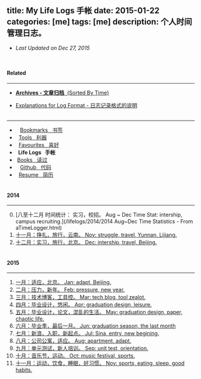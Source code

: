 title: My Life Logs 手帐
date: 2015-01-22
categories: [me]
tags: [me]
description: 个人时间管理日志。
---

- *Last Updated on Dec 27, 2015*
<br/>

#### Related
---
- [**Archives - 文章归档**&nbsp; (Sorted By Time)](/archives/)

- [Explanations for Log Format - 日志记录格式的说明](/think/time_mgt/)<br/><br/>
---
- <i class="fa fa-bookmark-o">&nbsp;</i> &nbsp;[Bookmarks &nbsp; 书签](/bookmarks)
- <i class="fa fa-gears">&nbsp;</i> [Tools &nbsp; 利器](/tools)
- <i class="fa fa-heart-o">&nbsp;</i> [Favourites &nbsp; 喜好](/favourites)
- **<i class="fa fa-calendar">&nbsp;</i> Life Logs &nbsp; 手帐**
- <span class="val_pos icon-douban"> &nbsp;[Books &nbsp; 读过](http://book.douban.com/people/IceHeGZ/collect?sort=rating&start=0&mode=grid&tags_sort=count)
- <i class="fa fa-github">&nbsp;</i> &nbsp;[Github &nbsp; 代码](http://github.com/IceHe)
- <i class="fa fa-th-list">&nbsp;</i> [Resume &nbsp; 简历](/resume)<br/><br/>

#### 2014
---
0. [八至十二月 时间统计： 实习，校招。 Aug ~ Dec Time Stat: intership, campus recruiting.](/lifelogs/2014/2014 Aug~Dec Time Statistics - From aTimeLogger.html)
11. [十一月：挣扎，旅行，云南。 Nov: struggle, travel, Yunnan, Lijiang.](/lifelogs/2014/11/index.html)
12. [十二月：实习，旅行，北京。 Dec: intership, travel, Beijing.](/lifelogs/2014/12/index.html) <br/><br/>

#### 2015
---
1. [一月：适应，北京。 Jan: adapt, Beijing.](/lifelogs/2015/01/index.html)
2. [二月：压力，新年。 Feb: pressure, new year.](/lifelogs/2015/02/index.html)
3. [三月：技术博客，工具控。 Mar: tech blog, tool zealot.](/lifelogs/2015/03/index.html)
4. [四月：毕业设计，悠闲。 Apr: graduation design, leisure.](/lifelogs/2015/04/index.html)
5. [五月：毕业设计，论文，混乱的生活。 May: graduation design, paper, chaotic life.](/lifelogs/2015/05/index.html)
6. [六月：毕业季，最后一月。 Jun: graduation season, the last month](/lifelogs/2015/06/index.html)
7. [七月：新浪，入职，新起点。 Jul: Sina, entry, new begining.](/lifelogs/2015/07/index.html)
8. [八月：公司公寓，适应。 Aug: apartment, adapt.](/lifelogs/2015/08/index.html)
9. [九月：单元测试，新人培训。 Sep: unit test, orientation.](/lifelogs/2015/09/index.html)
10. [十月：音乐节，运动。 Oct: music festival, sports.](/lifelogs/2015/10/index.html)
11. [十一月：运动，饮食，睡眠，好习惯。 Nov: sports, eating, sleep, good habits.](/lifelogs/2015/11/index.html)
